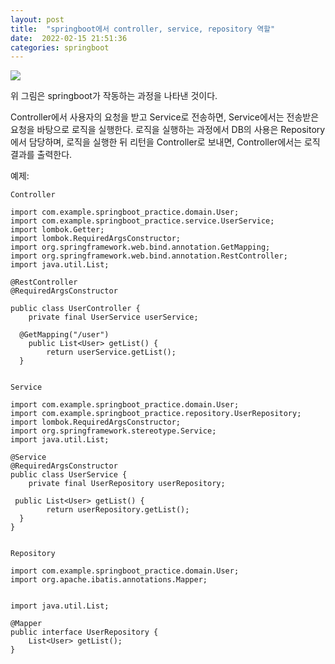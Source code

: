 ```yaml
---
layout: post
title:  "springboot에서 controller, service, repository 역할"
date:  2022-02-15 21:51:36
categories: springboot
---
```


<img src="https://cndiqor0512.github.io/blog/img/Springboot각역할.png">

 위 그림은 springboot가 작동하는 과정을 나타낸 것이다.

 Controller에서 사용자의 요청을 받고 Service로 전송하면, Service에서는 전송받은 요청을 바탕으로 로직을 실행한다. 로직을 실행하는 과정에서 DB의 사용은 Repository에서 담당하며, 로직을 실행한 뒤 리턴을 Controller로 보내면, Controller에서는 로직 결과를 출력한다.

예제:
     
    Controller
    
    import com.example.springboot_practice.domain.User;  
    import com.example.springboot_practice.service.UserService;  
    import lombok.Getter;  
    import lombok.RequiredArgsConstructor;  
    import org.springframework.web.bind.annotation.GetMapping;  
    import org.springframework.web.bind.annotation.RestController;  
    import java.util.List;  
      
    @RestController  
    @RequiredArgsConstructor  
      
    public class UserController {  
        private final UserService userService;  
      
      @GetMapping("/user")  
        public List<User> getList() {  
            return userService.getList();  
      }


    Service
    
    import com.example.springboot_practice.domain.User;  
    import com.example.springboot_practice.repository.UserRepository;  
    import lombok.RequiredArgsConstructor;  
    import org.springframework.stereotype.Service;  
    import java.util.List;  
      
    @Service  
    @RequiredArgsConstructor  
    public class UserService {  
        private final UserRepository userRepository;  
      
     public List<User> getList() {  
            return userRepository.getList();  
      }  
    }


    Repository
    
    import com.example.springboot_practice.domain.User;  
    import org.apache.ibatis.annotations.Mapper;  
      
      
    import java.util.List;  
      
    @Mapper  
    public interface UserRepository {  
        List<User> getList();  
    }


